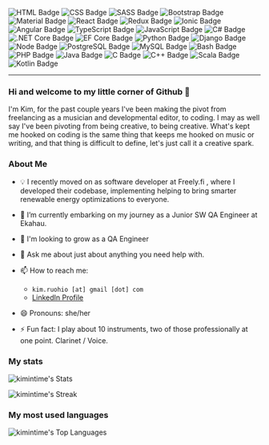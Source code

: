 ![HTML Badge](https://img.shields.io/badge/5-%20?color=%23d9a431&style=plastic&logo=HTML5&label=HTML) ![CSS Badge](https://img.shields.io/badge/3-%20?color=%23d9a431&style=plastic&logo=CSS3&label=CSS) ![SASS Badge](https://img.shields.io/badge/-%20?style=plastic&logo=sass&label=SASS&color=%23d9a431) ![Bootstrap Badge](https://img.shields.io/badge/-%20%20?color=%23d9a431&style=plastic&logo=Bootstrap&label=Bootstrap) ![Material Badge](https://img.shields.io/badge/-%20?color=%23d9a431&style=plastic&logo=mui&label=Material-UI) ![React Badge](https://img.shields.io/badge/-%20?color=%23d9a431&style=plastic&logo=react&label=React) ![Redux Badge](https://img.shields.io/badge/-%20?color=%23d9a431&style=plastic&logo=redux&label=Redux) ![Ionic Badge](https://img.shields.io/badge/-%20?color=%23d9a431&style=plastic&logo=Ionic&label=Ionic) ![Angular Badge](https://img.shields.io/badge/-%20?color=%23d9a431&style=plastic&logo=angular&label=Angular) ![TypeScript Badge](https://img.shields.io/badge/-%20?color=%23d9a431&style=plastic&logo=TypeScript&label=TypeScript) ![JavaScript Badge](https://img.shields.io/badge/-%20%20?color=%23d9a431&style=plastic&logo=javascript&label=JavaScript) ![C# Badge](https://img.shields.io/badge/-%20?color=%23d9a431&style=plastic&logo=csharp&label=C%23) ![.NET Core Badge](https://img.shields.io/badge/Core-%20?color=%23d9a431&style=plastic&logo=.net&label=.NET) ![EF Core Badge](https://img.shields.io/badge/Core-%20?color=%23d9a431&style=plastic&logo=entity%20framework&label=EF) ![Python Badge](https://img.shields.io/badge/-%20?style=plastic&logo=python&logoColor=%23d9a431&label=Python&color=%23d9a431) ![Django Badge](https://img.shields.io/badge/-%20?color=%23d9a431&style=plastic&logo=django&label=Django) ![Node Badge](https://img.shields.io/badge/-%20?style=plastic&label=Node.js&color=%23d9a431) ![PostgreSQL Badge](https://img.shields.io/badge/-%20?color=%23d9a431&style=plastic&logo=postgreSQL&label=PostgreSQ&logoColor=%23d9a431) ![MySQL Badge](https://img.shields.io/badge/-%20?style=plastic&logo=mysql&logoColor=%23d9a431&label=MySQL&color=%23d9a431) ![Bash Badge](https://img.shields.io/badge/Scripting-%20?color=%23d9a431&style=plastic&logo=linux&label=Bash) ![PHP Badge](https://img.shields.io/badge/-%20?style=plastic&logo=php&logoColor=%23d9a431&label=PHP&color=%23d9a431) ![Java Badge](https://img.shields.io/badge/-%20?style=plastic&label=Java&color=%23d9a431) ![C Badge](https://img.shields.io/badge/-%20?style=plastic&logo=c&label=C&color=%23d9a431) ![C++ Badge](https://img.shields.io/badge/-%20?style=plastic&logo=c%2B%2B&label=C%2B%2B&color=%23d9a431) ![Scala Badge](https://img.shields.io/badge/-%20?style=plastic&logo=scala&label=Scala&color=%23d9a431) ![Kotlin Badge](https://img.shields.io/badge/-%20?style=plastic&logo=kotlin&logoColor=%23d9a431&label=Kotlin&color=%23d9a431)
- - -

### Hi and welcome to my little corner of Github 👋
I'm Kim, for the past couple years I've been making the pivot from freelancing as a musician and developmental editor, to coding. I may as well say I've been pivoting from being creative, to being creative. What's kept me hooked on coding is the same thing that keeps me hooked on music or writing, and that thing is difficult to define, let's just call it a creative spark. 

### About Me
- 💡 I recently moved on as software developer at Freely.fi , where I developed their codebase, implementing helping to bring smarter renewable energy optimizations to everyone.
  
- 🌱 I’m currently embarking on my journey as a Junior SW QA Engineer at Ekahau.  
  
- 👯 I'm looking to grow as a QA Engineer
  
- 💬 Ask me about just about anything you need help with. 
  
- 📫 How to reach me:   
    - `kim.ruohio [at] gmail [dot] com `  
    - [LinkedIn Profile](https://www.linkedin.com/in/kimberly-ruohio-1200/)  
  
- 😄 Pronouns: she/her  
  
- ⚡ Fun fact: I play about 10 instruments, two of those professionally at one point. Clarinet / Voice.  
  
  
### My stats
![kimintime's Stats](https://github-readme-stats.vercel.app/api?username=kimintime&theme=gruvbox&show_icons=true&hide_border=false&count_private=true) 

![kimintime's Streak](https://github-readme-streak-stats.herokuapp.com/?user=kimintime&theme=gruvbox&hide_border=false) 

### My most used languages
![kimintime's Top Languages](https://github-readme-stats.vercel.app/api/top-langs/?username=kimintime&theme=gruvbox&show_icons=true&hide_border=false&layout=compact)  


<!--
**kimintime/kimintime** is a ✨ _special_ ✨ repository because its `README.md` (this file) appears on your GitHub profile.

Here are some ideas to get you started:

- 🔭 I’m currently working on ...
- 🌱 I’m currently learning ...
- 👯 I’m looking to collaborate on ...
- 🤔 I’m looking for help with ...
- 💬 Ask me about ...
- 📫 How to reach me: ...
- 😄 Pronouns: ...
- ⚡ Fun fact: ...
-->
